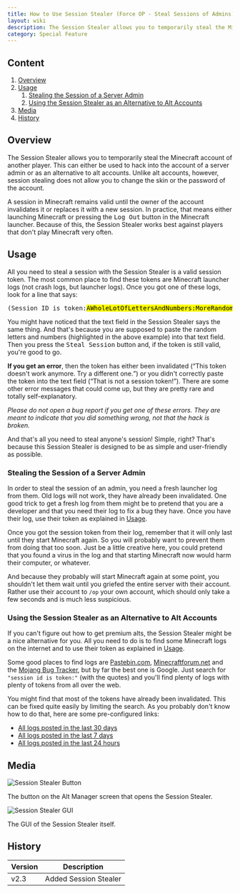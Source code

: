 ```yaml
---
title: How to Use Session Stealer (Force OP - Steal Sessions of Admins)
layout: wiki
description: The Session Stealer allows you to temporarily steal the Minecraft account of any other player, making it an easy Force OP.
category: Special Feature
---
```

<div class="panel panel-default">
  <div class="panel-heading">
    <h2 class="panel-title visible-xs-inline visible-sm-inline visible-md-inline visible-lg-inline">
      Content
    </h2>
  </div>
  <div class="panel-body">
    <ol>
      <li>
        <a href="#Overview">Overview</a>
      </li>
      <li>
        <a href="#usage">Usage</a>
        <ol>
          <li>
            <a href="#stealing-the-session-of-a-server-admin">Stealing the Session of a Server Admin</a>
          </li>
          <li>
            <a href="#using-the-session-stealer-as-an-alternative-to-alt-accounts">Using the Session Stealer as an Alternative to Alt Accounts</a>
          </li>
        </ol>
      </li>
      <li>
        <a href="#media">Media</a>
      </li>
      <li>
        <a href="#history">History</a>
      </li>
    </ol>
  </div>
</div>

## Overview
The Session Stealer allows you to temporarily steal the Minecraft account of another player. This can either be used to hack into the account of a server admin or as an alternative to alt accounts. Unlike alt accounts, however, session stealing does not allow you to change the skin or the password of the account.

A session in Minecraft remains valid until the owner of the account invalidates it or replaces it with a new session. In practice, that means either launching Minecraft or pressing the <kbd>Log Out</kbd> button in the Minecraft launcher. Because of this, the Session Stealer works best against players that don't play Minecraft very often.

## Usage
All you need to steal a session with the Session Stealer is a valid session token. The most common place to find these tokens are Minecraft launcher logs (not crash logs, but launcher logs). Once you got one of these logs, look for a line that says:

<pre style="word-wrap: normal;">(Session ID is token:<mark>AWholeLotOfLettersAndNumbers:MoreRandomLettersAndNumbers</mark>)</pre>

You might have noticed that the text field in the Session Stealer says the same thing. And that's because you are supposed to paste the random letters and numbers (highlighted in the above example) into that text field. Then you press the <kbd>Steal Session</kbd> button and, if the token is still valid, you're good to go.

**If you get an error**, then the token has either been invalidated (<q>This token doesn't work anymore. Try a different one.</q>) or you didn't correctly paste the token into the text field (<q>That is not a session token!</q>). There are some other error messages that could come up, but they are pretty rare and totally self-explanatory.

*Please do not open a bug report if you get one of these errors. They are meant to indicate that you did something wrong, not that the hack is broken.*

And that's all you need to steal anyone's session! Simple, right? That's because this Session Stealer is designed to be as simple and user-friendly as possible.

### Stealing the Session of a Server Admin
In order to steal the session of an admin, you need a fresh launcher log from them. Old logs will not work, they have already been invalidated. One good trick to get a fresh log from them might be to pretend that you are a developer and that you need their log to fix a bug they have. Once you have their log, use their token as explained in [Usage](#usage).

Once you got the session token from their log, remember that it will only last until they start Minecraft again. So you will probably want to prevent them from doing that too soon. Just be a little creative here, you could pretend that you found a virus in the log and that starting Minecraft now would harm their computer, or whatever.

And because they probably will start Minecraft again at some point, you shouldn't let them wait until you griefed the entire server with their account. Rather use their account to `/op` your own account, which should only take a few seconds and is much less suspicious.

### Using the Session Stealer as an Alternative to Alt Accounts
If you can't figure out how to get premium alts, the Session Stealer might be a nice alternative for you. All you need to do is to find some Minecraft logs on the internet and to use their token as explained in [Usage](#usage).

Some good places to find logs are [Pastebin.com](http://pastebin.com/), [Minecraftforum.net](http://www.minecraftforum.net/) and the [Mojang Bug Tracker](https://bugs.mojang.com/), but by far the best one is Google. Just search for `"session id is token:"` (with the quotes) and you'll find plenty of logs with plenty of tokens from all over the web.

You might find that most of the tokens have already been invalidated. This can be fixed quite easily by limiting the search. As you probably don't know how to do that, here are some pre-configured links:

- <a href="https://www.google.com/?#q=%22session+id+is+token:%22&tbs=qdr:m" target="_blank">All logs posted in the last 30 days</a>
- <a href="https://www.google.com/?#q=%22session+id+is+token:%22&tbs=qdr:w" target="_blank">All logs posted in the last 7 days</a>
- <a href="https://www.google.com/?#q=%22session+id+is+token:%22&tbs=qdr:d" target="_blank">All logs posted in the last 24 hours</a>

## Media
<div class="row">
  <div class="col-sm-10 col-md-8 col-lg-6">
    <div class="thumbnail">
      <img src="https://cloud.githubusercontent.com/assets/10100202/9369230/203acbb6-46c8-11e5-8fdf-5192dfce3a23.png" alt="Session Stealer Button">
      <div class="caption">
        <p>
          The button on the Alt Manager screen that opens the Session Stealer.
        </p>
      </div>
    </div>
  </div>
  <div class="col-sm-10 col-md-8 col-lg-6">
    <div class="thumbnail">
      <img src="https://cloud.githubusercontent.com/assets/10100202/9366024/20730df4-46b5-11e5-9b6a-c9cdbe38f63c.png" alt="Session Stealer GUI">
      <div class="caption">
        <p>
          The GUI of the Session Stealer itself.
        </p>
      </div>
    </div>
  </div>
</div>

## History
<table class="table">
  <thead>
    <tr>
      <th>
        Version
      </th>
      <th>
        Description
      </th>
    </tr>
  </thead>
  <tbody>
    <tr>
      <td>
        v2.3
      </td>
      <td>
        Added Session Stealer
      </td>
    </tr>
  </tbody>
</table>
